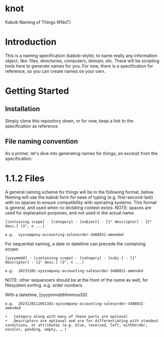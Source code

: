 # knot
Kabob Naming of Things (KNoT)

# Introduction 

This is a naming specification (kabob-style); to name really any information object, like: files, directories, computers, domain, etc. There will be scripting tools here to generate names for you. For now, there is a specification for reference, so you can create names on your own.

# Getting Started

## Installation

Simply clone this repository down, or for now, keep a link to the specification as reference.

## File naming convention

As a primer, let's dive into generating names for things; an excerpt from the specification:

# 1.1.2 Files
A general naming scheme for things will be in the following format, below. Naming will use the kabob form for ease of typing (e.g. first-second-last) with no spaces to ensure compatibility with operating systems. This format is general, and used when no dictating context exists. 
NOTE: spaces are used for explanation purposes, and not used in the actual name.

```
[containing scope] - [category] - [subject] - [1° descriptor] - [2° desc.] (3°, n ...)

e.g.  xyzcompany-accounting-salesorder-3488831-amended
```

For sequential naming, a date or datetime can precede the containing scope:

```
[yyyymmdd] - [containing scope] - [category] - [subj.] - [1° descriptor] - [2° desc.] (3°, n ...)

e.g.  20231201-xyzcompany-accounting-salesorder-3488831-amended
```
	
NOTE: other sequencers should be at the front of the name as well, for filesystem sorting. e.g. order numbers


With a datetime, [yyyymmddhhmmssSS]

```
e.g.  2023120112051101-xyzcompany-accounting-salesorder-3488831-amended
```

```
•	Category along with many of these parts are optional
•	Descriptors are optional and are for differentiating with standout conditions, or attributes (e.g. blue, reversed, left, withborder, nocolor, pending, empty, … )
```
